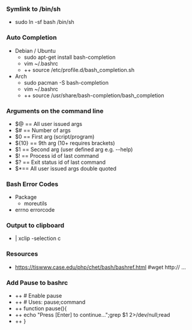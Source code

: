 ### Symlink to /bin/sh
- sudo ln -sf bash /bin/sh

### Auto Completion
- Debian / Ubuntu
    - sudo apt-get install bash-completion
    - vim ~/.bashrc
    - ++ source /etc/profile.d/bash_completion.sh
- Arch
    - sudo pacman -S bash-completion
    - vim ~/.bashrc
    - ++ source /usr/share/bash-completion/bash_completion

### Arguments on the command line
- $@ == All user issued args
- $# == Number of args
- $0 == First arg (script/program)
- ${10} == 9th arg (10+ requires brackets)
- $1 == Second arg (user defined arg e.g. --help)
- $! == Process id of last command
- $? == Exit status id of last command
- $\*== All user issued args double quoted

### Bash Error Codes
- Package
    - moreutils
- errno errorcode

### Output to clipboard
- | xclip -selection c

### Resources
- https://tiswww.case.edu/php/chet/bash/bashref.html #wget http:// ...

### Add Pause to bashrc
- ++ # Enable pause
- ++ # Uses: pause;command
- ++ function pause(){
- ++    echo "Press [Enter] to continue...";grep $1 2>/dev/null;read
- ++ }
